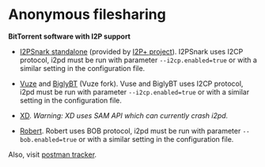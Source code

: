Anonymous filesharing
=====================

**BitTorrent software with I2P support**

- [I2PSnark standalone](https://gitlab.com/i2pplus/I2P.Plus/-/jobs/artifacts/master/raw/i2psnark-standalone.zip?job=Java8) (provided by [I2P+ project](https://i2pplus.github.io/)). I2PSnark uses I2CP protocol, i2pd must be run with parameter `--i2cp.enabled=true` or with a similar setting in the configuration file.

- [Vuze](https://en.wikipedia.org/wiki/Vuze) and [BiglyBT](https://www.biglybt.com) (Vuze fork). Vuse and BiglyBT uses I2CP protocol, i2pd must be run with parameter `--i2cp.enabled=true` or with a similar setting in the configuration file.

- [XD](https://github.com/majestrate/XD). *Warning: XD uses SAM API which can currently crash i2pd.*

- [Robert](http://en.wikipedia.org/wiki/Robert_%28P2P_Software%29). Robert uses BOB protocol, i2pd must be run with parameter `--bob.enabled=true` or with a similar setting in the configuration file.

Also, visit [postman tracker](http://tracker2.postman.i2p).
